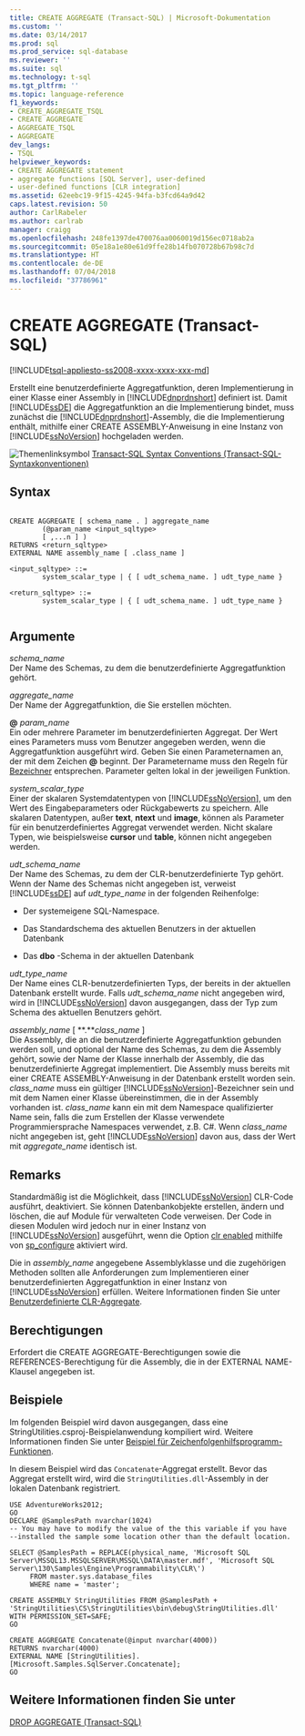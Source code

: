 ```yaml
---
title: CREATE AGGREGATE (Transact-SQL) | Microsoft-Dokumentation
ms.custom: ''
ms.date: 03/14/2017
ms.prod: sql
ms.prod_service: sql-database
ms.reviewer: ''
ms.suite: sql
ms.technology: t-sql
ms.tgt_pltfrm: ''
ms.topic: language-reference
f1_keywords:
- CREATE_AGGREGATE_TSQL
- CREATE AGGREGATE
- AGGREGATE_TSQL
- AGGREGATE
dev_langs:
- TSQL
helpviewer_keywords:
- CREATE AGGREGATE statement
- aggregate functions [SQL Server], user-defined
- user-defined functions [CLR integration]
ms.assetid: 62eebc19-9f15-4245-94fa-b3fcd64a9d42
caps.latest.revision: 50
author: CarlRabeler
ms.author: carlrab
manager: craigg
ms.openlocfilehash: 248fe1397de470076aa0060019d156ec0718ab2a
ms.sourcegitcommit: 05e18a1e80e61d9ffe28b14fb070728b67b98c7d
ms.translationtype: HT
ms.contentlocale: de-DE
ms.lasthandoff: 07/04/2018
ms.locfileid: "37786961"
---
```

# <a name="create-aggregate-transact-sql"></a>CREATE AGGREGATE (Transact-SQL)
[!INCLUDE[tsql-appliesto-ss2008-xxxx-xxxx-xxx-md](../../includes/tsql-appliesto-ss2008-xxxx-xxxx-xxx-md.md)]

  Erstellt eine benutzerdefinierte Aggregatfunktion, deren Implementierung in einer Klasse einer Assembly in [!INCLUDE[dnprdnshort](../../includes/dnprdnshort-md.md)] definiert ist. Damit [!INCLUDE[ssDE](../../includes/ssde-md.md)] die Aggregatfunktion an die Implementierung bindet, muss zunächst die [!INCLUDE[dnprdnshort](../../includes/dnprdnshort-md.md)]-Assembly, die die Implementierung enthält, mithilfe einer CREATE ASSEMBLY-Anweisung in eine Instanz von [!INCLUDE[ssNoVersion](../../includes/ssnoversion-md.md)] hochgeladen werden.  
  
 ![Themenlinksymbol](../../database-engine/configure-windows/media/topic-link.gif "Topic link icon") [Transact-SQL Syntax Conventions (Transact-SQL-Syntaxkonventionen)](../../t-sql/language-elements/transact-sql-syntax-conventions-transact-sql.md)  
  
## <a name="syntax"></a>Syntax  
  
```  
  
CREATE AGGREGATE [ schema_name . ] aggregate_name  
        (@param_name <input_sqltype>   
        [ ,...n ] )  
RETURNS <return_sqltype>  
EXTERNAL NAME assembly_name [ .class_name ]  
  
<input_sqltype> ::=  
        system_scalar_type | { [ udt_schema_name. ] udt_type_name }  
  
<return_sqltype> ::=  
        system_scalar_type | { [ udt_schema_name. ] udt_type_name }  
  
```  
  
## <a name="arguments"></a>Argumente  
 *schema_name*  
 Der Name des Schemas, zu dem die benutzerdefinierte Aggregatfunktion gehört.  
  
 *aggregate_name*  
 Der Name der Aggregatfunktion, die Sie erstellen möchten.  
  
 **@** *param_name*  
 Ein oder mehrere Parameter im benutzerdefinierten Aggregat. Der Wert eines Parameters muss vom Benutzer angegeben werden, wenn die Aggregatfunktion ausgeführt wird. Geben Sie einen Parameternamen an, der mit dem Zeichen **@** beginnt. Der Parametername muss den Regeln für [Bezeichner](../../relational-databases/databases/database-identifiers.md) entsprechen. Parameter gelten lokal in der jeweiligen Funktion.  
  
 *system_scalar_type*  
 Einer der skalaren Systemdatentypen von [!INCLUDE[ssNoVersion](../../includes/ssnoversion-md.md)], um den Wert des Eingabeparameters oder Rückgabewerts zu speichern. Alle skalaren Datentypen, außer **text**, **ntext** und **image**, können als Parameter für ein benutzerdefiniertes Aggregat verwendet werden. Nicht skalare Typen, wie beispielsweise **cursor** und **table**, können nicht angegeben werden.  
  
 *udt_schema_name*  
 Der Name des Schemas, zu dem der CLR-benutzerdefinierte Typ gehört. Wenn der Name des Schemas nicht angegeben ist, verweist [!INCLUDE[ssDE](../../includes/ssde-md.md)] auf *udt_type_name* in der folgenden Reihenfolge:  
  
-   Der systemeigene SQL-Namespace.  
  
-   Das Standardschema des aktuellen Benutzers in der aktuellen Datenbank  
  
-   Das **dbo** -Schema in der aktuellen Datenbank  
  
 *udt_type_name*  
 Der Name eines CLR-benutzerdefinierten Typs, der bereits in der aktuellen Datenbank erstellt wurde. Falls *udt_schema_name* nicht angegeben wird, wird in [!INCLUDE[ssNoVersion](../../includes/ssnoversion-md.md)] davon ausgegangen, dass der Typ zum Schema des aktuellen Benutzers gehört.  
  
 *assembly_name* [ **.***class_name* ]  
 Die Assembly, die an die benutzerdefinierte Aggregatfunktion gebunden werden soll, und optional der Name des Schemas, zu dem die Assembly gehört, sowie der Name der Klasse innerhalb der Assembly, die das benutzerdefinierte Aggregat implementiert. Die Assembly muss bereits mit einer CREATE ASSEMBLY-Anweisung in der Datenbank erstellt worden sein. *class_name* muss ein gültiger [!INCLUDE[ssNoVersion](../../includes/ssnoversion-md.md)]-Bezeichner sein und mit dem Namen einer Klasse übereinstimmen, die in der Assembly vorhanden ist. *class_name* kann ein mit dem Namespace qualifizierter Name sein, falls die zum Erstellen der Klasse verwendete Programmiersprache Namespaces verwendet, z.B. C#. Wenn *class_name* nicht angegeben ist, geht [!INCLUDE[ssNoVersion](../../includes/ssnoversion-md.md)] davon aus, dass der Wert mit *aggregate_name* identisch ist.  
  
## <a name="remarks"></a>Remarks  
 Standardmäßig ist die Möglichkeit, dass [!INCLUDE[ssNoVersion](../../includes/ssnoversion-md.md)] CLR-Code ausführt, deaktiviert. Sie können Datenbankobjekte erstellen, ändern und löschen, die auf Module für verwalteten Code verweisen. Der Code in diesen Modulen wird jedoch nur in einer Instanz von [!INCLUDE[ssNoVersion](../../includes/ssnoversion-md.md)] ausgeführt, wenn die Option [clr enabled](../../database-engine/configure-windows/clr-enabled-server-configuration-option.md) mithilfe von [sp_configure](../../relational-databases/system-stored-procedures/sp-configure-transact-sql.md) aktiviert wird.  
  
 Die in *assembly_name* angegebene Assemblyklasse und die zugehörigen Methoden sollten alle Anforderungen zum Implementieren einer benutzerdefinierten Aggregatfunktion in einer Instanz von [!INCLUDE[ssNoVersion](../../includes/ssnoversion-md.md)] erfüllen. Weitere Informationen finden Sie unter [Benutzerdefinierte CLR-Aggregate](../../relational-databases/clr-integration-database-objects-user-defined-functions/clr-user-defined-aggregates.md).  
  
## <a name="permissions"></a>Berechtigungen  
 Erfordert die CREATE AGGREGATE-Berechtigungen sowie die REFERENCES-Berechtigung für die Assembly, die in der EXTERNAL NAME-Klausel angegeben ist.  
  
## <a name="examples"></a>Beispiele  
 Im folgenden Beispiel wird davon ausgegangen, dass eine StringUtilities.csproj-Beispielanwendung kompiliert wird. Weitere Informationen finden Sie unter [Beispiel für Zeichenfolgenhilfsprogramm-Funktionen](http://msdn.microsoft.com/library/9623013f-15f1-4614-8dac-1155e57c880c).  
  
 In diesem Beispiel wird das `Concatenate`-Aggregat erstellt. Bevor das Aggregat erstellt wird, wird die `StringUtilities.dll`-Assembly in der lokalen Datenbank registriert.  
  
```  
USE AdventureWorks2012;  
GO  
DECLARE @SamplesPath nvarchar(1024)  
-- You may have to modify the value of the this variable if you have  
--installed the sample some location other than the default location.  
  
SELECT @SamplesPath = REPLACE(physical_name, 'Microsoft SQL Server\MSSQL13.MSSQLSERVER\MSSQL\DATA\master.mdf', 'Microsoft SQL Server\130\Samples\Engine\Programmability\CLR\')   
     FROM master.sys.database_files   
     WHERE name = 'master';  
  
CREATE ASSEMBLY StringUtilities FROM @SamplesPath + 'StringUtilities\CS\StringUtilities\bin\debug\StringUtilities.dll'  
WITH PERMISSION_SET=SAFE;  
GO  
  
CREATE AGGREGATE Concatenate(@input nvarchar(4000))  
RETURNS nvarchar(4000)  
EXTERNAL NAME [StringUtilities].[Microsoft.Samples.SqlServer.Concatenate];  
GO  
```  
  
## <a name="see-also"></a>Weitere Informationen finden Sie unter  
 [DROP AGGREGATE &#40;Transact-SQL&#41;](../../t-sql/statements/drop-aggregate-transact-sql.md)  
  
  
